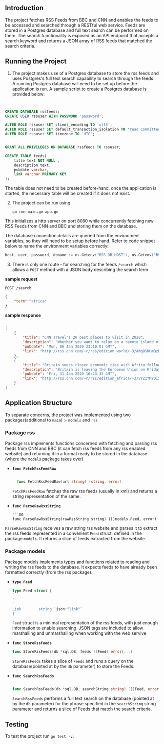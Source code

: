 ## Introduction

The project fetches RSS Feeds from BBC and CNN and enables the feeds to be accessed and searched through a RESTful web service. Feeds are stored in a Postgres database and full text search can be performed on them. The search functionality is exposed as an API endpoint that accepts a search keyword and returns a JSON array of RSS feeds that matched the search criteria.

## Running the Project

1. The project makes use of a Postgres database to store the rss feeds and uses Postgres's full text search capability to search through the feeds . A running Postgres database will need to be set up before the application is run. A sample script to create a Postgres database is provided below:

```SQL


CREATE DATABASE rssfeeds;
CREATE USER rssuser WITH PASSWORD 'password';

ALTER ROLE rssuser SET client_encoding TO 'utf8';
ALTER ROLE rssuser SET default_transaction_isolation TO 'read committed';
ALTER ROLE rssuser SET timezone TO 'UTC';


GRANT ALL PRIVILEGES ON DATABASE rssfeeds TO rssuser;

CREATE TABLE feeds(
    title text NOT NULL ,
    description text,
    pubdate varchar,
    link varchar PRIMARY KEY
);


```

The table does not need to be created before-hand, once the application is started, the necessary table will be created if it does not exist.

2.  The project can be run using:

        go run main.go app.go

This initializes a http server on port 8080 while concurrently fetching new RSS Feeds from CNN and BBC and storing them on the database.

The database connection details are queried from the environment variables, so they will need to be setup before hand. Refer to code snippet below to name the environment variables correctly:

```GO
host, user, password, dbname := os.Getenv("RSS_DB_HOST"), os.Getenv("RSS_DB_USERNAME"), os.Getenv("RSS_DB_PASSWORD"), os.Getenv("RSS_DB_NAME")
```

3. There is only one route - for searching for the feeds `/search` which allows a `POST` method with a JSON body describing the search term

**sample request**

`POST /search`

```JSON
{
	"term":"africa"
}
```

**sample response**

```JSON

[
    {
        "title": "CNN Travel's 20 best places to visit in 2020",
        "description": "Whether you want to relax on a remote island off the coast of Africa, ride Germany's coolest trains or spot howling monkeys in South America, there is much to explore heading into a new decade in 2020.<img src=\"http://feeds.feedburner.com/~r/rss/edition_world/~4/AmgOSHUmQzE\" height=\"1\" width=\"1\" alt=\"\"/>",
        "pubdate": "Mon, 06 Jan 2020 23:10:01 GMT",
        "link": "http://rss.cnn.com/~r/rss/edition_world/~3/AmgOSHUmQzE/index.html"
    },
    {
        "title": "Britain seeks closer economic ties with Africa following Brexit ",
        "description": "Britain is leaving the European Union on Friday, starting the clock on an 11-month transition period during which the country will try to sign as many new trade deals as possible. African countries are a prime target.<img src=\"http://feeds.feedburner.com/~r/rss/edition_africa/~4/VrZIYMYDIxU\" height=\"1\" width=\"1\" alt=\"\"/>",
        "pubdate": "Fri, 31 Jan 2020 16:23:35 GMT",
        "link": "http://rss.cnn.com/~r/rss/edition_africa/~3/VrZIYMYDIxU/index.html"
    }
]

```

## Application Structure

To separate concerns, the project was implemented using two packages(additional to `main`) :- `models` and `rss`

### Package rss

Package rss implements functions concerned with fetching and parsing rss feeds from CNN and BBC (it can fetch rss feeds from any rss enabled website) and returning it in a format ready to be stored in the database (where the `models` package takes over)

- **`func FetchRssFeedRaw`**

  ```GO

    func FetchRssFeedRaw(url string) (string, error)
  ```

  `FetchRssFeedRaw` fetches the raw rss feeds (usually in xml) and returns a string representation of the same.

- **`func ParseRawRssString`**

      ```GO
      func ParseRawRssString(rawRssString string) ([]models.Feed, error)

`ParseRawRssString` receives a raw string rss website and parses it to extract the rss feeds represented in a convenient `Feed` struct, defined in the package `models`. It returns a slice of feeds extracted from the website.

### Package models

Package models implements types and functions related to reading and writing the rss feeds to the database. It expects feeds to have already been formatted correctly (from the rss package).

- **`type Feed`**

  ```GO
  type Feed struct {
  `
  `
  `
  Link        string `json:"link"`
  }

  ```

  `Feed` struct is a minimal representation of the rss feeds, with just enough information to enable searching. JSON tags are included to allow marshalling and unmarshalling when working with the web servive

- **`func StoreRssFeeds`**

  ```GO
  func StoreRssFeeds(db *sql.DB, feeds []Feed) error{...}

  ```

  `StoreRssFeeds` takes a slice of `Feeds` and runs a query on the database(pointed at by the `db` parameter) to store the Feeds.

- **`func SearchRssFeeds`**

  ```GO

  func SearchRssFeeds(db *sql.DB, searchString string) ([]Feed, error){...}

  ```

  `SearchRssFeeds` performs a full text search on the database (pointed at by the `db` parameter) for the phrase specified in the `searchString` string parameter and returns a slice of Feeds that match the search criteria.

## Testing

To test the project run `go test -v`.
